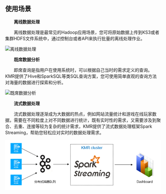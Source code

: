## 使用场景

　　**离线数据处理**
  
　　离线数据处理是最常见的Hadoop应用场景，您可将原始数据上传到KS3或者集群HDFS文件系统中，通过控制台或者API来执行批量的离线处理作业。
  
  ![离线数据处理](http://kmr-bj.ks3-cn-beijing.ksyun.com/doc_pic/lxsjcl.png)
  
　　**既席数据分析**
  
　　即席查询是指用户在使用系统时，可以根据自己当时的需求定义的查询。KMR提供了Hive和SparkSQL等类SQL查询方案，您可使用简单直观的查询方法对海量的数据进行探索和分析。
  
  ![既席数据分析](http://kmr-bj.ks3-cn-beijing.ksyun.com/doc_pic/jxsjfx.png)
  
  
　　**流式数据处理**
  
　　流式数据处理逐渐成为大数据的热点，例如网站流量统计和游戏在线玩家数据，需要在不同粒度上对不同数据进行统计，既有实时性的需求，又需要涉及到聚合、去重、连接等较为复杂的统计需求，KMR提供了流式数据处理框架Spark Streaming，帮助您轻松应对实时的数据处理需求。
  
![流式数据处理](./images/lssjcl.png)

